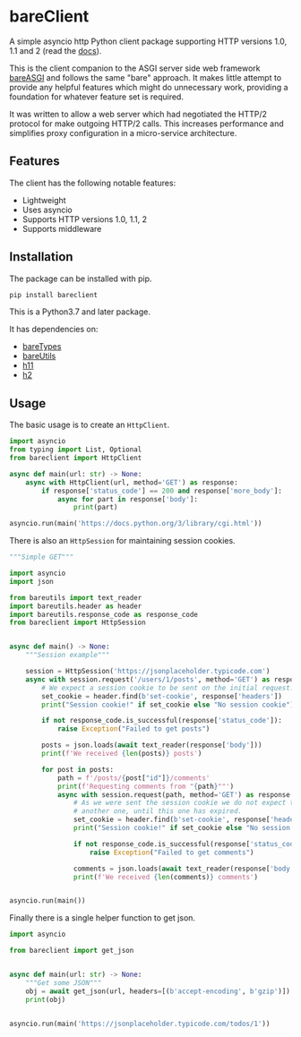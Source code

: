 # bareClient

A simple asyncio http Python client package supporting HTTP versions 1.0, 1.1
and 2 (read the [docs](https://rob-blackbourn.github.io/bareClient/)).

This is the client companion to the ASGI server side web framework
[bareASGI](https://github.com/rob-blackbourn/bareASGI) and follows the same
"bare" approach. It makes little attempt to provide any helpful features which
might do unnecessary work, providing a foundation for whatever feature set is
required.

It was written to allow a web server which had negotiated the HTTP/2 protocol
for make outgoing HTTP/2 calls. This increases performance and simplifies proxy
configuration in a micro-service architecture.

## Features

The client has the following notable features:

* Lightweight
* Uses asyncio
* Supports HTTP versions 1.0, 1.1, 2
* Supports middleware

## Installation

The package can be installed with pip.

```bash
pip install bareclient
```

This is a Python3.7 and later package.

It has dependencies on:

* [bareTypes](https://github.com/rob-blackbourn/bareTypes)
* [bareUtils](https://github.com/rob-blackbourn/bareUtils)
* [h11](https://github.com/python-hyper/h11)
* [h2](https://github.com/python-hyper/hyper-h2)

## Usage

The basic usage is to create an `HttpClient`.

```python
import asyncio
from typing import List, Optional
from bareclient import HttpClient

async def main(url: str) -> None:
    async with HttpClient(url, method='GET') as response:
        if response['status_code'] == 200 and response['more_body']:
            async for part in response['body']:
                print(part)

asyncio.run(main('https://docs.python.org/3/library/cgi.html'))
```

There is also an `HttpSession` for maintaining session cookies.

```python
"""Simple GET"""

import asyncio
import json

from bareutils import text_reader
import bareutils.header as header
import bareutils.response_code as response_code
from bareclient import HttpSession


async def main() -> None:
    """Session example"""

    session = HttpSession('https://jsonplaceholder.typicode.com')
    async with session.request('/users/1/posts', method='GET') as response:
        # We expect a session cookie to be sent on the initial request.
        set_cookie = header.find(b'set-cookie', response['headers'])
        print("Session cookie!" if set_cookie else "No session cookie")

        if not response_code.is_successful(response['status_code']):
            raise Exception("Failed to get posts")

        posts = json.loads(await text_reader(response['body']))
        print(f'We received {len(posts)} posts')

        for post in posts:
            path = f'/posts/{post["id"]}/comments'
            print(f'Requesting comments from "{path}""')
            async with session.request(path, method='GET') as response:
                # As we were sent the session cookie we do not expect to receive
                # another one, until this one has expired.
                set_cookie = header.find(b'set-cookie', response['headers'])
                print("Session cookie!" if set_cookie else "No session cookie")

                if not response_code.is_successful(response['status_code']):
                    raise Exception("Failed to get comments")

                comments = json.loads(await text_reader(response['body']))
                print(f'We received {len(comments)} comments')


asyncio.run(main())
```

Finally there is a single helper function to get json.

```python
import asyncio

from bareclient import get_json


async def main(url: str) -> None:
    """Get some JSON"""
    obj = await get_json(url, headers=[(b'accept-encoding', b'gzip')])
    print(obj)


asyncio.run(main('https://jsonplaceholder.typicode.com/todos/1'))
```
